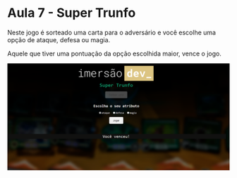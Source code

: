 # Aula 7 - Super Trunfo
Neste jogo é sorteado uma carta para o adversário e você escolhe uma opção de ataque, defesa ou magia.

Aquele que tiver uma pontuação da opção escolhida maior, vence o jogo.

<p align="center">
  <img src=".github/superTrunfo.png" width=800>
</p>